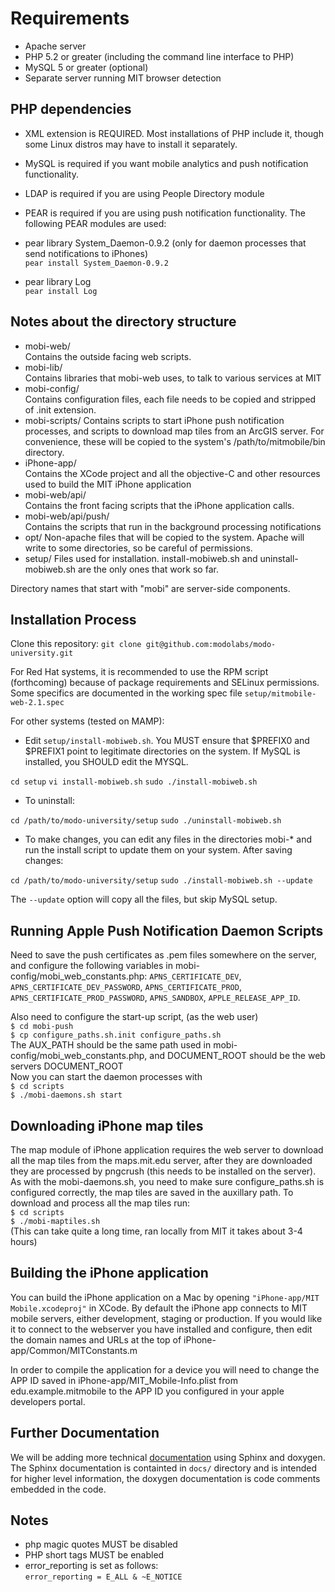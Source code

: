 # Requirements
* Apache server
* PHP 5.2 or greater (including the command line interface to PHP)
* MySQL 5 or greater (optional)
* Separate server running MIT browser detection

## PHP dependencies
* XML extension is REQUIRED.  Most installations of PHP include it, though some Linux distros may have to install it separately.
* MySQL is required if you want mobile analytics and push notification functionality.
* LDAP is required if you are using People Directory module
* PEAR is required if you are using push notification functionality.  The following PEAR modules are used:

* pear library System_Daemon-0.9.2 (only for daemon processes that send notifications to iPhones)  
``pear install System_Daemon-0.9.2``
* pear library Log  
``pear install Log``

## Notes about the directory structure
* mobi-web/  
Contains the outside facing web scripts.
* mobi-lib/  
Contains libraries that mobi-web uses, to talk to various services at MIT
* mobi-config/  
Contains configuration files, each file needs to be copied and stripped of .init extension.
* mobi-scripts/
Contains scripts to start iPhone push notification processes, and scripts to download map tiles from an ArcGIS server.
For convenience, these will be copied to the system's /path/to/mitmobile/bin directory.
* iPhone-app/  
Contains the XCode project and all the objective-C and other resources used to build the MIT iPhone application
* mobi-web/api/  
Contains the front facing scripts that the iPhone application calls.
* mobi-web/api/push/  
Contains the scripts that run in the background processing notifications
* opt/
Non-apache files that will be copied to the system.  Apache will write to some directories, so be careful of permissions.
* setup/
Files used for installation.  install-mobiweb.sh and uninstall-mobiweb.sh are the only ones that work so far.

Directory names that start with "mobi" are server-side components.

## Installation Process
Clone this repository:
``git clone git@github.com:modolabs/modo-university.git``

For Red Hat systems, it is recommended to use the RPM script (forthcoming) because of package requirements and SELinux permissions.  Some specifics are documented in the working spec file ``setup/mitmobile-web-2.1.spec``

For other systems (tested on MAMP):

* Edit ``setup/install-mobiweb.sh``.  You MUST ensure that $PREFIX0 and $PREFIX1 point to legitimate directories on the system.  If MySQL is installed, you SHOULD edit the MYSQL.

``cd setup``
``vi install-mobiweb.sh``
``sudo ./install-mobiweb.sh``

* To uninstall:

``cd /path/to/modo-university/setup``
``sudo ./uninstall-mobiweb.sh``

* To make changes, you can edit any files in the directories mobi-* and run the install script to update them on your system.  After saving changes:

``cd /path/to/modo-university/setup``
``sudo ./install-mobiweb.sh --update``

The ``--update`` option will copy all the files, but skip MySQL setup.

## Running Apple Push Notification Daemon Scripts
Need to save the push certificates as .pem files somewhere on the server, and configure the following variables in mobi-config/mobi\_web\_constants.php: ``APNS_CERTIFICATE_DEV``, ``APNS_CERTIFICATE_DEV_PASSWORD``, ``APNS_CERTIFICATE_PROD``, ``APNS_CERTIFICATE_PROD_PASSWORD``, ``APNS_SANDBOX``, ``APPLE_RELEASE_APP_ID``.

Also need to configure the start-up script, (as the web user)  
``$ cd mobi-push``  
``$ cp configure_paths.sh.init configure_paths.sh``    
The AUX\_PATH should be the same path used in mobi-config/mobi\_web\_constants.php, and DOCUMENT\_ROOT should be the web servers DOCUMENT\_ROOT    
Now you can start the daemon processes with  
``$ cd scripts``  
``$ ./mobi-daemons.sh start``

## Downloading iPhone map tiles
The map module of iPhone application requires the web server to download all the map tiles from the maps.mit.edu server, after they are downloaded they are processed by pngcrush (this needs to be installed on the server). As with the mobi-daemons.sh, you need to make sure configure\_paths.sh is configured correctly, the map tiles are saved in the auxillary path.  To download and process all the map tiles run:  
``$ cd scripts``  
``$ ./mobi-maptiles.sh``  
(This can take quite a long time, ran locally from MIT it takes about 3-4 hours)

## Building the iPhone application
You can build the iPhone application on a Mac by opening ``"iPhone-app/MIT Mobile.xcodeproj"`` in XCode.  By default the iPhone app connects to MIT mobile servers, either development, staging or production.  If you would like it to connect to the webserver you have installed and configure, then edit the domain names and URLs at the top of iPhone-app/Common/MITConstants.m

In order to compile the application for a device you will need to change the APP ID saved in iPhone-app/MIT_Mobile-Info.plist from edu.example.mitmobile to the APP ID you configured in your apple developers portal.

## Further Documentation
We will be adding more technical [documentation](http://imobileu.webfactional.com) using Sphinx and doxygen.
The Sphinx documentation is containted in ``docs/`` directory and is intended for higher level information, the doxygen documentation is code comments embedded in the code.

## Notes
* php magic quotes MUST be disabled
* PHP short tags MUST be enabled
* error_reporting is set as follows:  
``error_reporting = E_ALL & ~E_NOTICE``


